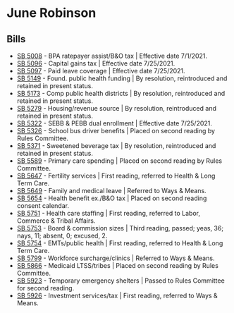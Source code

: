 # June Robinson
## Bills
* [SB 5008](/bill/2021-22/sb/5008/) - BPA ratepayer assist/B&O tax | Effective date 7/1/2021.
* [SB 5096](/bill/2021-22/sb/5096/) - Capital gains tax | Effective date 7/25/2021.
* [SB 5097](/bill/2021-22/sb/5097/) - Paid leave coverage | Effective date 7/25/2021.
* [SB 5149](/bill/2021-22/sb/5149/) - Found. public health funding | By resolution, reintroduced and retained in present status.
* [SB 5173](/bill/2021-22/sb/5173/) - Comp public health districts | By resolution, reintroduced and retained in present status.
* [SB 5279](/bill/2021-22/sb/5279/) - Housing/revenue source | By resolution, reintroduced and retained in present status.
* [SB 5322](/bill/2021-22/sb/5322/) - SEBB & PEBB dual enrollment | Effective date 7/25/2021.
* [SB 5326](/bill/2021-22/sb/5326/) - School bus driver benefits | Placed on second reading by Rules Committee.
* [SB 5371](/bill/2021-22/sb/5371/) - Sweetened beverage tax | By resolution, reintroduced and retained in present status.
* [SB 5589](/bill/2021-22/sb/5589/) - Primary care spending | Placed on second reading by Rules Committee.
* [SB 5647](/bill/2021-22/sb/5647/) - Fertility services | First reading, referred to Health & Long Term Care.
* [SB 5649](/bill/2021-22/sb/5649/) - Family and medical leave | Referred to Ways & Means.
* [SB 5654](/bill/2021-22/sb/5654/) - Health benefit ex./B&O tax | Placed on second reading consent calendar.
* [SB 5751](/bill/2021-22/sb/5751/) - Health care staffing | First reading, referred to Labor, Commerce & Tribal Affairs.
* [SB 5753](/bill/2021-22/sb/5753/) - Board & commission sizes | Third reading, passed; yeas, 36; nays, 11; absent, 0; excused, 2.
* [SB 5754](/bill/2021-22/sb/5754/) - EMTs/public health | First reading, referred to Health & Long Term Care.
* [SB 5799](/bill/2021-22/sb/5799/) - Workforce surcharge/clinics | Referred to Ways & Means.
* [SB 5866](/bill/2021-22/sb/5866/) - Medicaid LTSS/tribes | Placed on second reading by Rules Committee.
* [SB 5923](/bill/2021-22/sb/5923/) - Temporary emergency shelters | Passed to Rules Committee for second reading.
* [SB 5926](/bill/2021-22/sb/5926/) - Investment services/tax | First reading, referred to Ways & Means.
